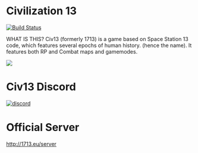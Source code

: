 # Civilization 13

[![Build Status](https://travis-ci.com/Civ13-SS13/Civ13.svg?branch=master)](https://travis-ci.com/Civ13-SS13/Civ13)

WHAT IS THIS?
Civ13 (formerly 1713) is a game based on Space Station 13 code, which features several epochs of human history. (hence the name). It features both RP and Combat maps and gamemodes.

<kbd>
 <img src="https://i.imgur.com/napac0L.png">
</kbd>


# Civ13 Discord
[![discord](https://discordapp.com/api/guilds/468979034571931648/widget.png)](https://discord.gg/hBEtg4x)
# Official Server
http://1713.eu/server
